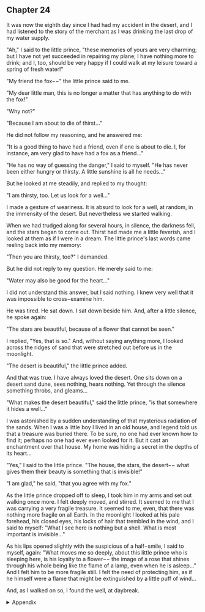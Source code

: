 ## Chapter 24


It was now the eighth day since I had had my accident in the desert, and I had listened to the story of the merchant as I was drinking the last drop of my water supply.

"Ah," I said to the little prince, "these memories of yours are very charming; but I have not yet succeeded in repairing my plane; I have nothing more to drink; and I, too, should be very happy if I could walk at my leisure toward a spring of fresh water!"

"My friend the fox−−" the little prince said to me.

"My dear little man, this is no longer a matter that has anything to do with the fox!"

"Why not?"

"Because I am about to die of thirst..."

He did not follow my reasoning, and he answered me:

"It is a good thing to have had a friend, even if one is about to die. I, for instance, am very glad to have had a fox as a friend..."

"He has no way of guessing the danger," I said to myself. "He has never been either hungry or thirsty. A little sunshine is all he needs..."

But he looked at me steadily, and replied to my thought:

"I am thirsty, too. Let us look for a well..."

I made a gesture of weariness. It is absurd to look for a well, at random, in the immensity of the desert. But nevertheless we started walking.

When we had trudged along for several hours, in silence, the darkness fell, and the stars began to come out. Thirst had made me a little feverish, and I looked at them as if I were in a dream. The little prince's last words came reeling back into my memory:

"Then you are thirsty, too?" I demanded.

But he did not reply to my question. He merely said to me:

"Water may also be good for the heart..."

I did not understand this answer, but I said nothing. I knew very well that it was impossible to cross−examine him.

He was tired. He sat down. I sat down beside him. And, after a little silence, he spoke again:

"The stars are beautiful, because of a flower that cannot be seen."

I replied, "Yes, that is so." And, without saying anything more, I looked across the ridges of sand that were stretched out before us in the moonlight.

"The desert is beautiful," the little prince added.

And that was true. I have always loved the desert. One sits down on a desert sand dune, sees nothing, hears nothing. Yet through the silence something throbs, and gleams...

"What makes the desert beautiful," said the little prince, "is that somewhere it hides a well..."

I was astonished by a sudden understanding of that mysterious radiation of the sands. When I was a little boy I lived in an old house, and legend told us that a treasure was buried there. To be sure, no one had ever known how to find it; perhaps no one had ever even looked for it. But it cast an enchantment over that house. My home was hiding a secret in the depths of its heart...

"Yes," I said to the little prince. "The house, the stars, the desert−− what gives them their beauty is something that is invisible!"

"I am glad," he said, "that you agree with my fox."

As the little prince dropped off to sleep, I took him in my arms and set out walking once more. I felt deeply moved, and stirred. It seemed to me that I was carrying a very fragile treasure. It seemed to me, even, that there was nothing more fragile on all Earth. In the moonlight I looked at his pale forehead, his closed eyes, his locks of hair that trembled in the wind, and I said to myself: "What I see here is nothing but a shell. What is most important is invisible..."

As his lips opened slightly with the suspicious of a half−smile, I said to myself, again: "What moves me so deeply, about this little prince who is sleeping here, is his loyalty to a flower−− the image of a rose that shines through his whole being like the flame of a lamp, even when he is asleep..." And I felt him to be more fragile still. I felt the need of protecting him, as if he himself were a flame that might be extinguished by a little puff of wind...

And, as I walked on so, I found the well, at daybreak.



<details>
<summary>Appendix</summary>

<p>这已经是我遇难的第 8 天了，我听着小王子的故事，喝光了最后一滴水。</p>

<p>我对小王子说，你的这些记忆都是珍贵美好的。可惜我没能修好我的飞机，我就快要死了。</p>

<p>小王子说，很高兴能够和一个快死的人交朋友，就像我以前的朋友小狐狸一样。</p>

<p>我对小王子说，你似乎并不理解我的处境和危险，毕竟你不会饥饿和口渴，你只需要一束阳光就足够了。</p>

<p>小王子却说，他也会口渴。接着又说，也许水对心也是有好处的。</p>

<p>……</p>

<p>小王子说，一起去找这个沙漠里的水井吧。</p>

<p>我虽然不赞同，但还是一起出发了。</p>

<p>小王子说，星星是美好的，因为在星星上面，有一朵看不见的花。</p>

<p>是的。</p>

<p>小王子说，沙漠也是很漂亮的。</p>

<p>是的。</p>

<p>我曾经喜欢沙漠，只有沙子和沙丘，没有别的噪音，一个人感受寂静。</p>

<p>我回复小王子说，是的，星星、沙漠、房子都是漂亮的，而且他们真正美好的地方是看不见的，只用眼镜看不见。</p>

<p>小王子说，很高兴你能够同意小狐狸的话。</p>

<p>很快到了晚上，小王子睡着了。</p>

<p>我以前居住在一栋古老的房子里，也许房子里藏着宝藏，只是没有人找到过，也没有人知道宝藏到底是什么。真正重要的东西是看不见的。</p>

<p>我抱着小王子，继续走路。</p>

<p>感觉小王子才是宝藏……</p>

<p>当然，走了很久很久，天亮的时候，那口井出现了。</p>


</details>